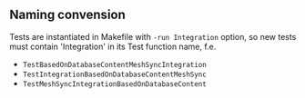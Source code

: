 ## Naming convension

Tests are instantiated in Makefile with `-run Integration` option, so new tests  must contain 'Integration' in its Test function name, f.e. 
- `TestBasedOnDatabaseContentMeshSyncIntegration`
- `TestIntegrationBasedOnDatabaseContentMeshSync`
- `TestMeshSyncIntegrationBasedOnDatabaseContent`